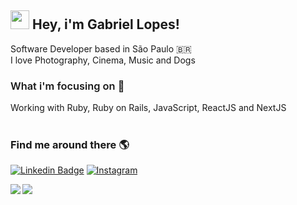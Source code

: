 <h2 style="font-weight:bold;">
<img src="https://media.giphy.com/media/hvRJCLFzcasrR4ia7z/giphy.gif" width="30px"> Hey, i'm Gabriel Lopes!
</h2>
Software Developer based in São Paulo 🇧🇷<br>
I love Photography, Cinema, Music and Dogs
<h3 style="font-weight:600">
  What i'm focusing on 📝
</h3>

Working with Ruby, Ruby on Rails, JavaScript, ReactJS and NextJS<br>
<br>

<h3 style="font-weight: bold">
  Find me around there 🌎
</h3>

 [![Linkedin Badge](https://img.shields.io/badge/-LinkedIn-blue?style=for-the-badge&logo=Linkedin&logoColor=white&link=https://www.linkedin.com/in/harshkumarkhatri/)](https://www.linkedin.com/in/gabriellopees/)
 [![Instagram](https://img.shields.io/badge/Instagram-E4405F?style=for-the-badge&logo=instagram&logoColor=white)](https://www.instagram.com/eugabrielloppees/)
 
<img src="https://github-readme-stats.gabrielloppes.vercel.app/api?username=gabrielloppes&show_icons=true&hide_border=true&count_private=true&include_all_commits=true&theme=tokyonight">

<img align="left" src="https://github-readme-stats.gabrielloppes.vercel.app/api/top-langs/?username=gabrielloppes&hide=HTML&hide_border=true&layout=compact&theme=tokyonight">
